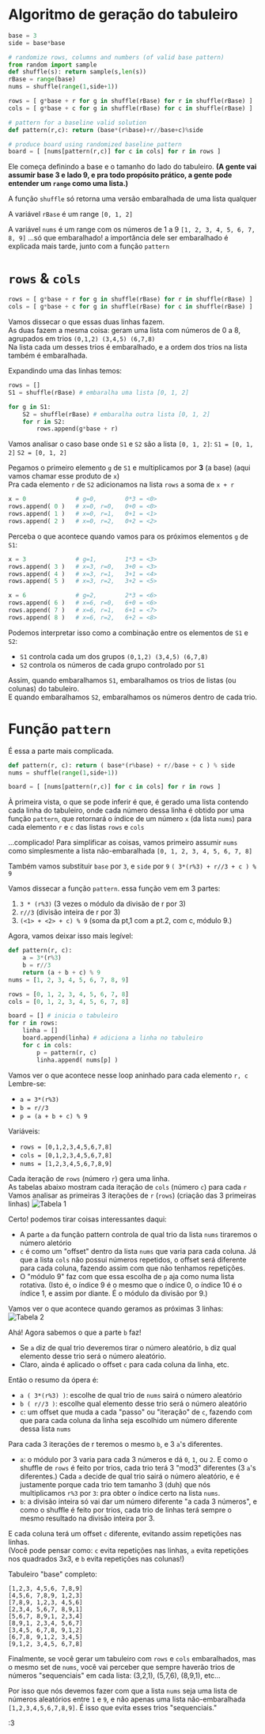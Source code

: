 # Algoritmo de geração do tabuleiro
```python
base = 3
side = base*base

# randomize rows, columns and numbers (of valid base pattern)
from random import sample
def shuffle(s): return sample(s,len(s))
rBase = range(base)
nums = shuffle(range(1,side+1))

rows = [ g*base + r for g in shuffle(rBase) for r in shuffle(rBase) ]
cols = [ g*base + c for g in shuffle(rBase) for c in shuffle(rBase) ]

# pattern for a baseline valid solution
def pattern(r,c): return (base*(r%base)+r//base+c)%side

# produce board using randomized baseline pattern
board = [ [nums[pattern(r,c)] for c in cols] for r in rows ]
```

Ele começa definindo a base e o tamanho do lado do tabuleiro.
**(A gente vai assumir base 3 e lado 9, e pra todo propósito prático, a gente pode entender um `range` como uma lista.)**


A função `shuffle` só retorna uma versão embaralhada de uma lista qualquer

A variável `rBase` é um range `[0, 1, 2]`

A variável `nums` é um range com os números de 1 a 9 `[1, 2, 3, 4, 5, 6, 7, 8, 9]`
...só que embaralhado!
a importância dele ser embaralhado é explicada mais tarde, junto com a função `pattern`



# `rows` & `cols`
```python
rows = [ g*base + r for g in shuffle(rBase) for r in shuffle(rBase) ]
cols = [ g*base + c for g in shuffle(rBase) for c in shuffle(rBase) ]
```

Vamos dissecar o que essas duas linhas fazem.\
As duas fazem a mesma coisa: geram uma lista com números de 0 a 8, agrupados em trios `(0,1,2) (3,4,5) (6,7,8)`\
Na lista cada um desses trios é embaralhado, e a ordem dos trios na lista também é embaralhada.

Expandindo uma das linhas temos:
```python
rows = []
S1 = shuffle(rBase) # embaralha uma lista [0, 1, 2]

for g in S1:
	S2 = shuffle(rBase) # embaralha outra lista [0, 1, 2]
	for r in S2:
		rows.append(g*base + r)
```

Vamos analisar o caso base onde `S1`  e `S2` são a lista `[0, 1, 2]`:
`S1 = [0, 1, 2]`
`S2 = [0, 1, 2]`

Pegamos o primeiro elemento `g` de `S1` e multiplicamos por **3** (a base)
(aqui vamos chamar esse produto de `x`)\
Pra cada elemento `r` de `S2` adicionamos na lista `rows` a soma de `x + r`
```python
x = 0              # g=0,        0*3 = <0>
rows.append( 0 )   # x=0, r=0,   0+0 = <0>
rows.append( 1 )   # x=0, r=1,   0+1 = <1>
rows.append( 2 )   # x=0, r=2,   0+2 = <2>
```

Perceba o que acontece quando vamos para os próximos elementos `g` de `S1`:
```python
x = 3              # g=1,        1*3 = <3>
rows.append( 3 )   # x=3, r=0,   3+0 = <3>
rows.append( 4 )   # x=3, r=1,   3+1 = <4>
rows.append( 5 )   # x=3, r=2,   3+2 = <5>

x = 6              # g=2,        2*3 = <6>
rows.append( 6 )   # x=6, r=0,   6+0 = <6>
rows.append( 7 )   # x=6, r=1,   6+1 = <7>
rows.append( 8 )   # x=6, r=2,   6+2 = <8>
```

Podemos interpretar isso como a combinação entre os elementos de `S1` e `S2`:
- `S1` controla cada um dos grupos `(0,1,2) (3,4,5) (6,7,8)`
- `S2` controla os números de cada grupo controlado por `S1`

Assim, quando embaralhamos `S1`, embaralhamos os trios de listas (ou colunas) do tabuleiro.\
E quando embaralhamos `S2`, embaralhamos os números dentro de cada trio.

# Função `pattern`
É essa a parte mais complicada.
```python
def pattern(r, c): return ( base*(r%base) + r//base + c ) % side
nums = shuffle(range(1,side+1))

board = [ [nums[pattern(r,c)] for c in cols] for r in rows ]
```

À primeira vista, o que se pode inferir é que, é gerado uma lista contendo cada linha do tabuleiro, onde cada número dessa linha é obtido por uma função `pattern`, que retornará o índice de um número `x` (da lista `nums`) para cada elemento `r` e `c` das listas `rows` e `cols`

...complicado!
Para simplificar as coisas, vamos primeiro assumir `nums` como simplesmente a lista não-embaralhada `[0, 1, 2, 3, 4, 5, 6, 7, 8]`

Também vamos substituir `base` por `3`, e `side` por `9`
`( 3*(r%3) + r//3 + c ) % 9`

Vamos dissecar a função `pattern`.
essa função vem em 3 partes:
1. `3 * (r%3)` (3 vezes o módulo da divisão de r por 3)
2. `r//3` (divisão inteira de r por 3)
3. `(<1> + <2> + c) % 9` (soma da pt,1 com a pt.2, com c, módulo 9.)

Agora, vamos deixar isso mais legível:
```python
def pattern(r, c):
	a = 3*(r%3)
	b = r//3
	return (a + b + c) % 9
nums = [1, 2, 3, 4, 5, 6, 7, 8, 9]

rows = [0, 1, 2, 3, 4, 5, 6, 7, 8]
cols = [0, 1, 2, 3, 4, 5, 6, 7, 8]

board = [] # inicia o tabuleiro
for r in rows:
	linha = []
	board.append(linha) # adiciona a linha no tabuleiro
	for c in cols:
		p = pattern(r, c)
		linha.append( nums[p] )
```

Vamos ver o que acontece nesse loop aninhado para cada elemento `r, c`
Lembre-se:
- `a = 3*(r%3)`
- `b = r//3`
- `p = (a + b + c) % 9`

Variáveis:

- `rows = [0,1,2,3,4,5,6,7,8]`
- `cols = [0,1,2,3,4,5,6,7,8]`
- `nums = [1,2,3,4,5,6,7,8,9]`

Cada iteração de `rows` (número `r`) gera uma linha.\
As tabelas abaixo mostram cada iteração de `cols` (número `c`) para cada `r`\
Vamos analisar as primeiras 3 iterações de `r` (`rows`) (criação das 3 primeiras linhas)
![Tabela 1](https://i.imgur.com/hbCbb2D.png)

Certo! podemos tirar coisas interessantes daqui:
- A parte `a` da função pattern controla de qual trio da lista `nums` tiraremos o número aletório
- `c` é como um "offset" dentro da lista `nums` que varia para cada coluna. Já que a lista `cols` não possui números repetidos, o offset será diferente para cada coluna, fazendo assim com que não tenhamos repetições.
- O "módulo 9" faz com que essa escolha de `p`  aja como numa lista rotativa. (Isto é, o índice 9 é o mesmo que o índice 0, o índice 10 é o índice 1, e assim por diante. É o módulo da divisão por 9.)

Vamos ver o que acontece quando geramos as próximas 3 linhas:
![Tabela 2](https://i.imgur.com/IdyZnZV.png)

Ahá! Agora sabemos o que a parte `b` faz!
- Se `a` diz de qual trio deveremos tirar o número aleatório, `b` diz qual elemento desse trio será o número aleatório.
- Claro, ainda é aplicado o offset `c` para cada coluna da linha, etc.

Então o resumo da ópera é:
- `a ( 3*(r%3) )`: escolhe de qual trio de `nums` sairá o número aleatório
- `b ( r//3 )`: escolhe qual elemento desse trio será o número aleatório
- `c`: um offset que muda a cada "passo" ou "iteração" de `c`, fazendo com que para cada coluna da linha seja escolhido um número diferente dessa lista `nums`

Para cada 3 iterações de r teremos o mesmo `b`, e 3 `a`'s diferentes.
- `a`: o módulo por 3 varia para cada 3 números e dá `0`, `1`, ou `2`. E como o shuffle de `rows` é feito por trios, cada trio terá 3 "mod3" diferentes (3 `a`'s diferentes.) Cada `a` decide de qual trio sairá o número aleatório, e é justamente porque cada trio tem tamanho 3 (duh) que nós multiplicamos `r%3` por `3`: pra obter o índice certo na lista `nums`.
- `b`: a divisão inteira só vai dar um número diferente "a cada 3 números", e como o shuffle é feito por trios, cada trio de linhas terá sempre o mesmo resultado na divisão inteira por 3.

E cada coluna terá um offset `c` diferente, evitando assim repetições nas linhas.\
(Você pode pensar como: `c` evita repetições nas linhas, `a` evita repetições nos quadrados 3x3, e `b` evita repetições nas colunas!)

Tabuleiro "base" completo:
```
[1,2,3, 4,5,6, 7,8,9]
[4,5,6, 7,8,9, 1,2,3]
[7,8,9, 1,2,3, 4,5,6]
[2,3,4, 5,6,7, 8,9,1]
[5,6,7, 8,9,1, 2,3,4]
[8,9,1, 2,3,4, 5,6,7]
[3,4,5, 6,7,8, 9,1,2]
[6,7,8, 9,1,2, 3,4,5]
[9,1,2, 3,4,5, 6,7,8]
```

Finalmente, se você gerar um tabuleiro com `rows` e `cols` embaralhados, mas o mesmo set de `nums`, você vai perceber que sempre haverão trios de números "sequenciais" em cada lista: (3,2,1), (5,7,6), (8,9,1), etc...

Por isso que nós devemos fazer com que a lista `nums` seja uma lista de números aleatórios entre `1` e `9`, e não apenas uma lista não-embaralhada `[1,2,3,4,5,6,7,8,9]`. É isso que evita esses trios "sequenciais."

:3